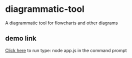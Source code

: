 # diagrammatic-tool
A diagrammatic tool for flowcharts and other diagrams

## demo link
[Click here](https://youtu.be/o1qRwhKU06c)
to run type: node app.js in the command prompt
